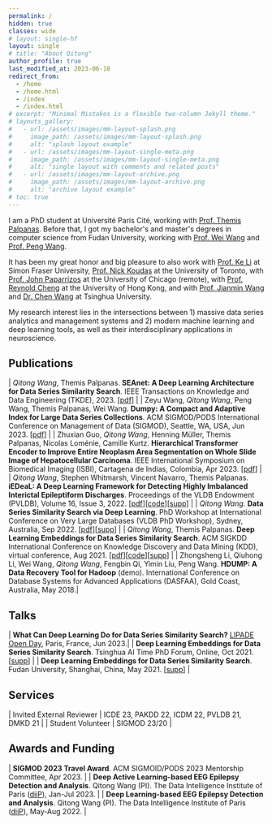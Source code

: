 ```yaml
---
permalink: /
hidden: true
classes: wide
# layout: single-hf
layout: single
# title: "About Qitong"
author_profile: true
last_modified_at: 2023-06-18
redirect_from: 
  - /home
  - /home.html
  - /index
  - /index.html
# excerpt: "Minimal Mistakes is a flexible two-column Jekyll theme."
# layouts_gallery:
#   - url: /assets/images/mm-layout-splash.png
#     image_path: /assets/images/mm-layout-splash.png
#     alt: "splash layout example"
#   - url: /assets/images/mm-layout-single-meta.png
#     image_path: /assets/images/mm-layout-single-meta.png
#     alt: "single layout with comments and related posts"
#   - url: /assets/images/mm-layout-archive.png
#     image_path: /assets/images/mm-layout-archive.png
#     alt: "archive layout example"
# toc: true
---
```


I am a PhD student at Université Paris Cité, working with [Prof. Themis Palpanas](https://helios2.mi.parisdescartes.fr/~themisp/home.html). Before that, I got my bachelor's and master's degrees in computer science from Fudan University, working with [Prof. Wei Wang](https://dblp.uni-trier.de/pid/w/WeiWang9.html) and [Prof. Peng Wang](https://scholar.google.com/citations?user=fxcAZkoAAAAJ).

It has been my great honor and big pleasure to also work with [Prof. Ke Li](https://www.sfu.ca/~keli/) at Simon Fraser University,  [Prof. Nick Koudas](https://www.cs.toronto.edu/~koudas/) at the University of Toronto, with [Prof. John Paparrizos](https://www.paparrizos.org/) at the University of Chicago (remote), with [Prof. Reynold Cheng](https://i.cs.hku.hk/~ckcheng/) at the University of Hong Kong, and with [Prof. Jianmin Wang](https://scholar.google.com/citations?user=MiovcboAAAAJ) and [Dr. Chen Wang](https://dblp.uni-trier.de/pid/82/4206-18.html) at Tsinghua University.

My research interest lies in the intersections between 1) massive data series analytics and management systems and 2) modern machine learning and deep learning tools, as well as their interdisciplinary applications in neuroscience.

## Publications

| *Qitong Wang*, Themis Palpanas. **SEAnet: A Deep Learning Architecture for Data Series Similarity Search**. IEEE Transactions on Knowledge and Data Engineering (TKDE), 2023. \[[pdf](/)\] |
| Zeyu Wang, *Qitong Wang*, Peng Wang, Themis Palpanas, Wei Wang. **Dumpy: A Compact and Adaptive Index for Large Data Series Collections**. ACM SIGMOD/PODS International Conference on Management of Data (SIGMOD), Seattle, WA, USA, Jun 2023. \[[pdf](https://helios2.mi.parisdescartes.fr/~themisp/publications/sigmod23-dumpy.pdf)\] |
| Zhuxian Guo, *Qitong Wang*, Henning Müller, Themis Palpanas, Nicolas Loménie, Camille Kurtz. **Hierarchical Transformer Encoder to Improve Entire Neoplasm Area Segmentation on Whole Slide Image of Hepatocellular Carcinoma**. IEEE International Symposium on Biomedical Imaging (ISBI), Cartagena de Indias, Colombia, Apr 2023. \[[pdf](/assets/pdf/isbi23-hitrans.pdf)\] |
| *Qitong Wang*, Stephen Whitmarsh, Vincent Navarro, Themis Palpanas. **iEDeaL: A Deep Learning Framework for Detecting Highly Imbalanced Interictal Epileptiform Discharges**. Proceedings of the VLDB Endowment (PVLDB), Volume 16, Issue 3, 2022. \[[pdf](https://www.vldb.org/pvldb/vol16/p480-wang.pdf)\]\[[code](https://github.com/qtwang/iEDeaL)\]\[[supp](/pvldb22-iedeal)\] |
| *Qitong Wang*. **Data Series Similarity Search via Deep Learning**. PhD Workshop at International Conference on Very Large Databases (VLDB PhD Workshop), Sydney, Australia, Sep 2022. \[[pdf](/assets/pdf/vldb22phdws-seanet.pdf)\]\[[supp](/kdd21-seanet)\] |
| *Qitong Wang*, Themis Palpanas. **Deep Learning Embeddings for Data Series Similarity Search**. ACM SIGKDD International Conference on Knowledge Discovery and Data Mining (KDD), virtual conference, Aug 2021. \[[pdf](/assets/pdf/kdd21-seanet.pdf)\]\[[code](https://github.com/qtwang/SEAnet)\]\[[supp](/kdd21-seanet)\] |
| Zhongsheng Li, Qiuhong Li, Wei Wang, *Qitong Wang*, Fengbin Qi, Yimin Liu, Peng Wang. **HDUMP: A Data Recovery Tool for Hadoop** (demo). International Conference on Database Systems for Advanced Applications (DASFAA), Gold Coast, Australia, May 2018.|

## Talks

| **What Can Deep Learning Do for Data Series Similarity Search?** [LIPADE Open Day](https://helios2.mi.parisdescartes.fr/~lomn/OpenDayLipade/), Paris, France, Jun 2023.|
| **Deep Learning Embeddings for Data Series Similarity Search**. Tsinghua AI Time PhD Forum, Online, Oct 2021. \[[supp](/kdd21-seanet)\] |
| **Deep Learning Embeddings for Data Series Similarity Search**. Fudan University, Shanghai, China, May 2021. \[[supp](/kdd21-seanet)\] |

## Services

| Invited External Reviewer | ICDE 23, PAKDD 22, ICDM 22, PVLDB 21, DMKD 21 |
| Student Volunteer | SIGMOD 23/20 |

## Awards and Funding

| **SIGMOD 2023 Travel Award**. ACM SIGMOID/PODS 2023 Mentorship Committee, Apr 2023. |
| **Deep Active Learning-based EEG Epilepsy Detection and Analysis**. Qitong Wang (PI). The Data Intelligence Institute of Paris ([diiP](https://u-paris.fr/diip/)), Jan-Jul 2023. |
| **Deep Learning-based EEG Epilepsy Detection and Analysis**. Qitong Wang (PI). The Data Intelligence Institute of Paris ([diiP](https://u-paris.fr/diip/)), May-Aug 2022. |
